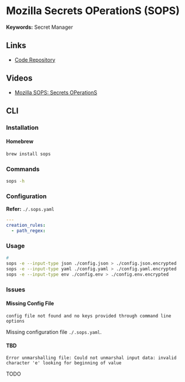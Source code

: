 # Mozilla Secrets OPerationS (SOPS)

**Keywords:** Secret Manager

## Links

- [Code Repository](https://github.com/mozilla/sops)

## Videos

- [Mozilla SOPS: Secrets OPerationS](https://youtube.com/watch?v=DWzJ87KbwxA)

## CLI

### Installation

#### Homebrew

```sh
brew install sops
```

### Commands

```sh
sops -h
```

### Configuration

**Refer:** `./.sops.yaml`

```yml
---
creation_rules:
  - path_regex:
```

### Usage

```sh
#
sops -e --input-type json ./config.json > ./config.json.encrypted
sops -e --input-type yaml ./config.yaml > ./config.yaml.encrypted
sops -e --input-type env ./config.env > ./config.env.encrypted
```

<!--
--pgp '<pgp-finger-print>'
-->

### Issues

#### Missing Config File

```log
config file not found and no keys provided through command line options
```

Missing configuration file `./.sops.yaml`.

#### TBD

```log
Error unmarshalling file: Could not unmarshal input data: invalid character 'e' looking for beginning of value
```

TODO
